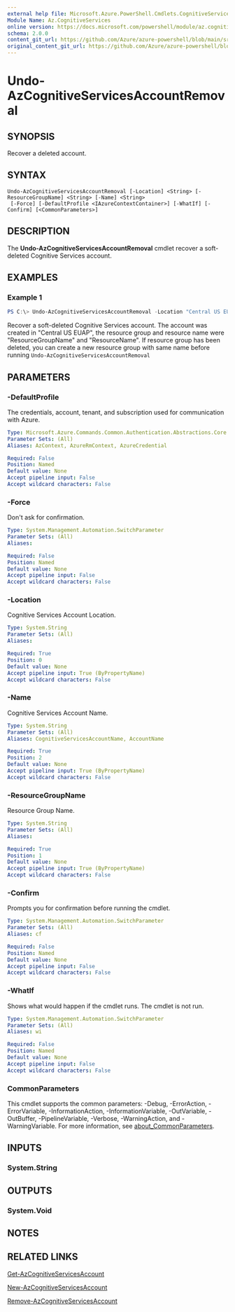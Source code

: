 ```yaml
---
external help file: Microsoft.Azure.PowerShell.Cmdlets.CognitiveServices.dll-Help.xml
Module Name: Az.CognitiveServices
online version: https://docs.microsoft.com/powershell/module/az.cognitiveservices/undo-azcognitiveservicesaccountremoval
schema: 2.0.0
content_git_url: https://github.com/Azure/azure-powershell/blob/main/src/CognitiveServices/CognitiveServices/help/Undo-AzCognitiveServicesAccountRemoval.md
original_content_git_url: https://github.com/Azure/azure-powershell/blob/main/src/CognitiveServices/CognitiveServices/help/Undo-AzCognitiveServicesAccountRemoval.md
---
```


# Undo-AzCognitiveServicesAccountRemoval

## SYNOPSIS
Recover a deleted account.

## SYNTAX

```
Undo-AzCognitiveServicesAccountRemoval [-Location] <String> [-ResourceGroupName] <String> [-Name] <String>
 [-Force] [-DefaultProfile <IAzureContextContainer>] [-WhatIf] [-Confirm] [<CommonParameters>]
```

## DESCRIPTION
The **Undo-AzCognitiveServicesAccountRemoval** cmdlet recover a soft-deleted Cognitive Services account.

## EXAMPLES

### Example 1
```powershell
PS C:\> Undo-AzCognitiveServicesAccountRemoval -Location "Central US EUAP" -ResourceGroupName "ResourceGroupName" -Name "ResourceName"
```

Recover a soft-deleted Cognitive Services account. The account was created in "Central US EUAP", the resource group and resource name were "ResourceGroupName" and "ResourceName". 
If resource group has been deleted, you can create a new resource group with same name before running `Undo-AzCognitiveServicesAccountRemoval`

## PARAMETERS

### -DefaultProfile
The credentials, account, tenant, and subscription used for communication with Azure.

```yaml
Type: Microsoft.Azure.Commands.Common.Authentication.Abstractions.Core.IAzureContextContainer
Parameter Sets: (All)
Aliases: AzContext, AzureRmContext, AzureCredential

Required: False
Position: Named
Default value: None
Accept pipeline input: False
Accept wildcard characters: False
```

### -Force
Don't ask for confirmation.

```yaml
Type: System.Management.Automation.SwitchParameter
Parameter Sets: (All)
Aliases:

Required: False
Position: Named
Default value: None
Accept pipeline input: False
Accept wildcard characters: False
```

### -Location
Cognitive Services Account Location.

```yaml
Type: System.String
Parameter Sets: (All)
Aliases:

Required: True
Position: 0
Default value: None
Accept pipeline input: True (ByPropertyName)
Accept wildcard characters: False
```

### -Name
Cognitive Services Account Name.

```yaml
Type: System.String
Parameter Sets: (All)
Aliases: CognitiveServicesAccountName, AccountName

Required: True
Position: 2
Default value: None
Accept pipeline input: True (ByPropertyName)
Accept wildcard characters: False
```

### -ResourceGroupName
Resource Group Name.

```yaml
Type: System.String
Parameter Sets: (All)
Aliases:

Required: True
Position: 1
Default value: None
Accept pipeline input: True (ByPropertyName)
Accept wildcard characters: False
```

### -Confirm
Prompts you for confirmation before running the cmdlet.

```yaml
Type: System.Management.Automation.SwitchParameter
Parameter Sets: (All)
Aliases: cf

Required: False
Position: Named
Default value: None
Accept pipeline input: False
Accept wildcard characters: False
```

### -WhatIf
Shows what would happen if the cmdlet runs.
The cmdlet is not run.

```yaml
Type: System.Management.Automation.SwitchParameter
Parameter Sets: (All)
Aliases: wi

Required: False
Position: Named
Default value: None
Accept pipeline input: False
Accept wildcard characters: False
```

### CommonParameters
This cmdlet supports the common parameters: -Debug, -ErrorAction, -ErrorVariable, -InformationAction, -InformationVariable, -OutVariable, -OutBuffer, -PipelineVariable, -Verbose, -WarningAction, and -WarningVariable. For more information, see [about_CommonParameters](http://go.microsoft.com/fwlink/?LinkID=113216).

## INPUTS

### System.String

## OUTPUTS

### System.Void

## NOTES

## RELATED LINKS

[Get-AzCognitiveServicesAccount](./Get-AzCognitiveServicesAccount.md)

[New-AzCognitiveServicesAccount](./New-AzCognitiveServicesAccount.md)

[Remove-AzCognitiveServicesAccount](./Remove-AzCognitiveServicesAccount.md)
